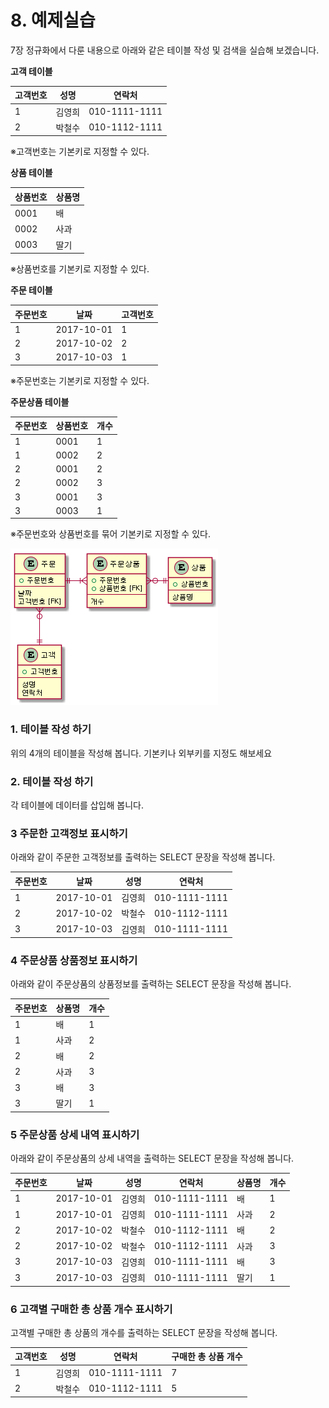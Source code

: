 # 8. 예제실습
7장 정규화에서 다룬 내용으로 아래와 같은 테이블 작성 및 검색을 실습해 보겠습니다.

**고객 테이블**

| 고객번호 | 성명 | 연락처 |
| ------- | --- | ------ |
| 1 | 김영희 | 010-1111-1111 |
| 2 | 박철수 | 010-1112-1111 |

※고객번호는 기본키로 지정할 수 있다.

**상품 테이블**

| 상품번호 | 상품명 |
| ------- | ------ |
| 0001 | 배 |
| 0002 | 사과 |
| 0003 | 딸기 |

※상품번호를 기본키로 지정할 수 있다.

**주문 테이블**

| 주문번호 | 날짜 | 고객번호 |
| ------- | -----| --- |
| 1 | 2017-10-01 | 1 |
| 2 | 2017-10-02 | 2 |
| 3 | 2017-10-03 | 1 |

※주문번호는 기본키로 지정할 수 있다.

**주문상품 테이블**

| 주문번호 | 상품번호 | 개수 |
| ------- | ------- | ---- |
| 1 | 0001 | 1 |
| 1 | 0002 | 2 |
| 2 | 0001 | 2 |
| 2 | 0002 | 3 |
| 3 | 0001 | 3 |
| 3 | 0003 | 1 |

※주문번호와 상품번호를 묶어 기본키로 지정할 수 있다.

![er-diagram](images/normalization-er_diagram.png)


### **1. 테이블 작성 하기**
위의 4개의 테이블을 작성해 봅니다.
기본키나 외부키를 지정도 해보세요

### **2. 테이블 작성 하기**
각 테이블에 데이터를 삽입해 봅니다.

### **3 주문한 고객정보 표시하기**
아래와 같이 주문한 고객정보를 출력하는 SELECT 문장을 작성해 봅니다.

| 주문번호 | 날짜 | 성명 | 연락처 |
| -------- | ---- | ---- | ------ |
| 1 | 2017-10-01 | 김영희 | 010-1111-1111 |
| 2 | 2017-10-02 | 박철수 | 010-1112-1111 |
| 3 | 2017-10-03 | 김영희 | 010-1111-1111 |

### **4 주문상품 상품정보 표시하기**
아래와 같이 주문상품의 상품정보를 출력하는 SELECT 문장을 작성해 봅니다.

| 주문번호 | 상품명 | 개수 |
| -------- | ------ | ---- |
| 1 | 배 | 1 |
| 1 | 사과 | 2 |
| 2 | 배 | 2 |
| 2 | 사과 | 3 |
| 3 | 배 | 3 |
| 3 | 딸기 | 1 |

### **5 주문상품 상세 내역 표시하기**
아래와 같이 주문상품의 상세 내역을 출력하는 SELECT 문장을 작성해 봅니다.

| 주문번호 | 날짜| 성명 | 연락처 | 상품명 | 개수 |
| -------- | --- | ---- | ------ | ------ | ---- |
| 1 | 2017-10-01 | 김영희 | 010-1111-1111 | 배 | 1 |
| 1 | 2017-10-01 | 김영희 | 010-1111-1111 | 사과 | 2 |
| 2 | 2017-10-02 | 박철수 | 010-1112-1111 | 배 | 2 |
| 2 | 2017-10-02 | 박철수 | 010-1112-1111 | 사과 | 3 |
| 3 | 2017-10-03 | 김영희 | 010-1111-1111 | 배 | 3 |
| 3 | 2017-10-03 | 김영희 | 010-1111-1111 | 딸기 | 1 |

### **6 고객별 구매한 총 상품 개수 표시하기**
고객별 구매한 총 상품의 개수를 출력하는 SELECT 문장을 작성해 봅니다.

| 고객번호 | 성명 | 연락처 | 구매한 총 상품 개수 |
| -------- | ---- | ------ | ------------------- |
| 1 | 김영희 | 010-1111-1111 | 7 |
| 2 | 박철수 | 010-1112-1111 | 5 |
